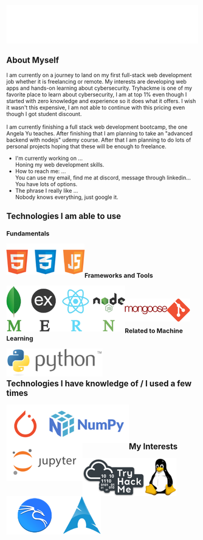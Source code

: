 <img height="100px" src="https://github.com/alperkaya0/alperkaya0/blob/main/svgtest.svg" alt="ğ">

<!--
**alperkaya0/alperkaya0** is a ✨ _special_ ✨ repository because its `README.md` (this file) appears on your GitHub profile.

Here are some ideas to get you started:

- 🔭 I’m currently working on ...
- 🌱 I’m currently learning ...
- 👯 I’m looking to collaborate on ...
- 🤔 I’m looking for help with ...
- 💬 Ask me about ...
- 📫 How to reach me: ...
- 😄 Pronouns: ...
- ⚡ Fun fact: ...
-->
## About Myself

I am currently on a journey to land on my first full-stack web development job whether it is freelancing or remote. My interests are developing web apps and hands-on learning about cybersecurity. Tryhackme is one of my favorite place to learn about cybersecurity, I am at top 1% even though I started with zero knowledge and experience so it does what it offers. I wish it wasn't this expensive, I am not able to continue with this pricing even though I got student discount. <br> <br>
I am currently finishing a full stack web development bootcamp, the one Angela Yu teaches. After finishing that I am planning to take an "advanced backend with nodejs" udemy course. After that I am planning to do lots of personal projects hoping that these will be enough to freelance.

- I'm currently working on ... <br>
Honing my web development skills.
- How to reach me: ... <br>
You can use my email, find me at discord, message through linkedin... You have lots of options.
- The phrase I really like ... <br>
Nobody knows everything, just google it.

## Technologies I am able to use

### Fundamentals

<img src="https://github.com/alperkaya0/alperkaya0/blob/main/htmlcssjs.png" align="left" height="80px" alt="html-css-js-set" /> <br> <br> <br>

### Frameworks and Tools

<img src="https://github.com/alperkaya0/alperkaya0/blob/main/MERN-logo.png" align="left" height="120px" alt="mern" /> <br> <br>
<img src="https://github.com/alperkaya0/alperkaya0/blob/main/mongoose.png" align="left" height="60px" alt="mongoose" />
<img src="https://github.com/alperkaya0/alperkaya0/blob/main/git.png" align="left" height="60px" alt="git" /> <br> <br> <br>

### Related to Machine Learning

<img src="https://github.com/alperkaya0/alperkaya0/blob/main/python.png" align="left" height="75px" alt="python" /> <br> <br> <br>

## Technologies I have knowledge of / I used a few times

<img src="https://github.com/alperkaya0/alperkaya0/blob/main/pytorch4.png" align="left" height="100px" alt="pytorch" />
<img src="https://github.com/alperkaya0/alperkaya0/blob/main/numpy.png" align="left" height="100px" alt="numpy" />
<img src="https://github.com/alperkaya0/alperkaya0/blob/main/jupyter.png" align="left" height="100px" alt="jupyter" /> <br> <br> <br> <br>

## My Interests

<img src="https://github.com/alperkaya0/alperkaya0/blob/main/tryhackme.png" align="left" height="100px" alt="tryhackme" />
<img src="https://github.com/alperkaya0/alperkaya0/blob/main/linux.png" align="left" height="100px" alt="linux" />
<img src="https://github.com/alperkaya0/alperkaya0/blob/main/Kali%20Linux.png" align="left" height="100px" alt="kali_linux" />
<img src="https://github.com/alperkaya0/alperkaya0/blob/main/arch.png" align="left" height="100px" alt="arch_linux" />
